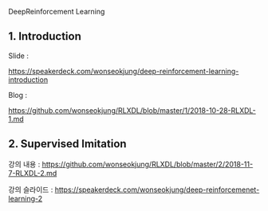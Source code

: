 DeepReinforcement Learning



## 1. Introduction 



Slide :  

https://speakerdeck.com/wonseokjung/deep-reinforcement-learning-introduction

Blog : 


https://github.com/wonseokjung/RLXDL/blob/master/1/2018-10-28-RLXDL-1.md


## 2. Supervised Imitation


강의 내용 : 
https://github.com/wonseokjung/RLXDL/blob/master/2/2018-11-7-RLXDL-2.md

강의 슬라이드 : 
https://speakerdeck.com/wonseokjung/deep-reinforcemenet-learning-2

